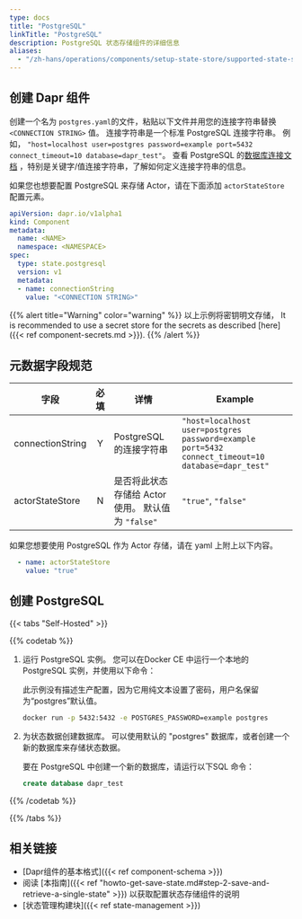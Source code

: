 ```yaml
---
type: docs
title: "PostgreSQL"
linkTitle: "PostgreSQL"
description: PostgreSQL 状态存储组件的详细信息
aliases:
  - "/zh-hans/operations/components/setup-state-store/supported-state-stores/setup-postgresql/"
---
```


## 创建 Dapr 组件

创建一个名为 `postgres.yaml`的文件，粘贴以下文件并用您的连接字符串替换 `<CONNECTION STRING>` 值。 连接字符串是一个标准 PostgreSQL 连接字符串。 例如， `"host=localhost user=postgres password=example port=5432 connect_timeout=10 database=dapr_test"`。 查看 PostgreSQL 的[数据库连接文档](https://www.postgresql.org/docs/current/libpq-connect.html) ，特别是关键字/值连接字符串，了解如何定义连接字符串的信息。

如果您也想要配置 PostgreSQL 来存储 Actor，请在下面添加 `actorStateStore` 配置元素。

```yaml
apiVersion: dapr.io/v1alpha1
kind: Component
metadata:
  name: <NAME>
  namespace: <NAMESPACE>
spec:
  type: state.postgresql
  version: v1
  metadata:
  - name: connectionString
    value: "<CONNECTION STRING>"
```
{{% alert title="Warning" color="warning" %}}
以上示例将密钥明文存储， It is recommended to use a secret store for the secrets as described [here]({{< ref component-secrets.md >}}).
{{% /alert %}}

## 元数据字段规范

| 字段               | 必填 | 详情                                 | Example                                                                                           |
| ---------------- |:--:| ---------------------------------- | ------------------------------------------------------------------------------------------------- |
| connectionString | Y  | PostgreSQL 的连接字符串                  | `"host=localhost user=postgres password=example port=5432 connect_timeout=10 database=dapr_test"` |
| actorStateStore  | N  | 是否将此状态存储给 Actor 使用。 默认值为 `"false"` | `"true"`, `"false"`                                                                               |


如果您想要使用 PostgreSQL 作为 Actor 存储，请在 yaml 上附上以下内容。

```yaml
  - name: actorStateStore
    value: "true"
```


## 创建 PostgreSQL

{{< tabs "Self-Hosted" >}}

{{% codetab %}}

1. 运行 PostgreSQL 实例。 您可以在Docker CE 中运行一个本地的 PostgreSQL 实例，并使用以下命令：

     此示例没有描述生产配置，因为它用纯文本设置了密码，用户名保留为“postgres”默认值。

     ```bash
     docker run -p 5432:5432 -e POSTGRES_PASSWORD=example postgres
     ```

2. 为状态数据创建数据库。 可以使用默认的 "postgres" 数据库，或者创建一个新的数据库来存储状态数据。

    要在 PostgreSQL 中创建一个新的数据库，请运行以下SQL 命令：

    ```SQL
    create database dapr_test
    ```
{{% /codetab %}}

{{% /tabs %}}

## 相关链接
- [Dapr组件的基本格式]({{< ref component-schema >}})
- 阅读 [本指南]({{< ref "howto-get-save-state.md#step-2-save-and-retrieve-a-single-state" >}}) 以获取配置状态存储组件的说明
- [状态管理构建块]({{< ref state-management >}})
